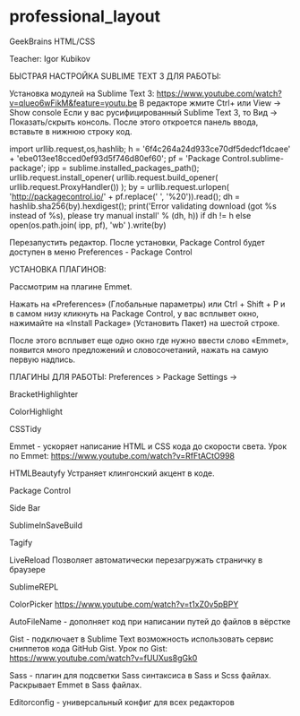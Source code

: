 # professional_layout
GeekBrains HTML/CSS

Teacher:
Igor Kubikov

БЫСТРАЯ НАСТРОЙКА SUBLIME TEXT 3 ДЛЯ РАБОТЫ:

Установка модулей на Sublime Text 3:
https://www.youtube.com/watch?v=qlueo6wFikM&feature=youtu.be
В редакторе жмите Ctrl+ или 
View -> Show console 
Если у вас русифицированный Sublime Text 3, то 
Вид -> Показать/скрыть консоль. После этого откроется панель ввода, вставьте в нижнюю строку код.

import urllib.request,os,hashlib; h = '6f4c264a24d933ce70df5dedcf1dcaee' + 'ebe013ee18cced0ef93d5f746d80ef60'; pf = 'Package Control.sublime-package'; ipp = sublime.installed_packages_path(); urllib.request.install_opener( urllib.request.build_opener( urllib.request.ProxyHandler()) ); by = urllib.request.urlopen( 'http://packagecontrol.io/' + pf.replace(' ', '%20')).read(); dh = hashlib.sha256(by).hexdigest(); print('Error validating download (got %s instead of %s), please try manual install' % (dh, h)) if dh != h else open(os.path.join( ipp, pf), 'wb' ).write(by) 

Перезапустить редактор. После установки, Package Control будет доступен в меню 
Preferences - Package Control

УСТАНОВКА ПЛАГИНОВ:

Рассмотрим на плагине Emmet.

Нажать на «Preferences» (Глобальные параметры) или Ctrl + Shift + P и в самом низу кликнуть на Package Control, у вас всплывет окно, нажимайте на «Install Package» (Установить Пакет) на шестой строке.

После этого всплывет еще одно окно где нужно ввести слово «Emmet», появится много предложений и словосочетаний, 
нажать на самую первую надпись.

ПЛАГИНЫ ДЛЯ РАБОТЫ:
Preferences > Package Settings ->

BracketHighlighter

ColorHighlight

CSSTidy

Emmet - ускоряет написание HTML и CSS кода до скорости света. 
Урок по Emmet: https://www.youtube.com/watch?v=RfFtACtO998

HTMLBeautyfy
Устраняет клингонский акцент в коде.

Package Control

Side Bar

SublimeInSaveBuild

Tagify

LiveReload
Позволяет автоматически перезагружать страничку в браузере

SublimeREPL

ColorPicker
https://www.youtube.com/watch?v=t1xZ0v5pBPY

AutoFileName - дополняет код при написании путей до файлов в вёрстке

Gist - подключает в Sublime Text возможность использовать сервис сниппетов кода GitHub Gist. 
Урок по Gist: https://www.youtube.com/watch?v=fUUXus8gGk0

Sass - плагин для подсветки Sass синтаксиса в Sass и Scss файлах. Раскрывает Emmet в Sass файлах.

Editorconfig - универсальный конфиг для всех редакторов
